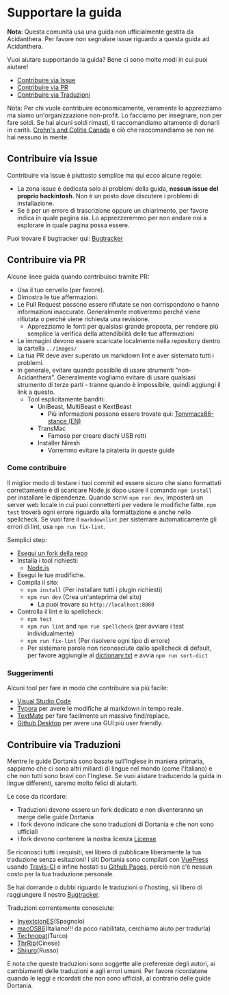 # Supportare la guida

**Nota**: Questa comunità usa una guida non ufficialmente gestita da Acidanthera. Per favore non segnalare issue riguardo a questa guida ad Acidanthera.

Vuoi aiutare supportando la guida? Bene ci sono molte modi in cui puoi aiutare!

* [Contribuire via Issue](#contribuire-via-issue)
* [Contribuire via PR](#contribuire-via-pr)
* [Contribuire via Traduzioni](#contribuire-via-traduzioni)

Nota: Per chi vuole contribuire economicamente, veramente lo apprezziamo ma siamo un'organizzazione non-profit. Lo facciamo per insegnare, non per fare soldi. Se hai alcuni soldi rimasti, ti raccomandiamo altamente di donarli in carità. [Crohn's and Colitis Canada](https://crohnsandcolitis.donorportal.ca/Donation/DonationDetails.aspx?L=en-CA&G=159&F=1097&T=GENER) è ciò che raccomandiamo se non ne hai nessuno in mente.

## Contribuire via Issue

Contribuire via Issue è piuttosto semplice ma qui ecco alcune regole:

* La zona issue è dedicata solo ai problemi della guida, **nessun issue del proprio hackintosh**. Non è un posto dove discutere i problemi di installazione.
* Se è per un errore di trascrizione oppure un chiarimento, per favore indica in quale pagina sia. Lo apprezzeremmo per non andare noi a esplorare in quale pagina possa essere.

Puoi trovare il bugtracker qui: [Bugtracker](https://github.com/dortania/bugtracker)

## Contribuire via PR

Alcune linee guida quando contribuisci tramite PR:

* Usa il tuo cervello (per favore).
* Dimostra le tue affermazioni.
* Le Pull Request possono essere rifiutate se non corrispondono o hanno informazioni inaccurate. Generalmente motiveremo perché viene rifiutata o perché viene richiesta una revisione.
  * Apprezziamo le fonti per qualsiasi grande proposta, per rendere più semplice la verifica della attendibilità delle tue affermazioni
* Le immagini devono essere scaricate localmente nella repository dentro la cartella `../images/`
* La tua PR deve aver superato un markdown lint e aver sistemato tutti i problemi.
* In generale, evitare quando possibile di usare strumenti "non-Acidanthera". Generalmente vogliamo evitare di usare qualsiasi strumento di terze parti - tranne quando è impossibile, quindi aggiungi il link a questo.
  * Tool esplicitamente banditi:
    * UniBeast, MultiBeast e KextBeast
      * Più informazioni possono essere trovate qui: [Tonymacx86-stance (EN)](https://github.com/khronokernel/Tonymcx86-stance)
    * TransMac
      * Famoso per creare dischi USB rotti
    * Installer Niresh
      * Vorremmo evitare la pirateria in queste guide

### Come contribuire

Il miglior modo di testare i tuoi commit ed essere sicuro che siano formattati correttamente è di scaricare Node.js dopo usare il comando `npm install` per installare le dipendenze. Quando scrivi `npm run dev`, imposterà un server web locale in cui puoi connetterti per vedere le modifiche fatte. `npm test` troverà ogni errore riguardo alla formattazione e anche nello spellcheck. Se vuoi fare il `markdownlint` per sistemare automaticamente gli errori di lint, usa `npm run fix-lint`.

Semplici step:

* [Esegui un fork della repo](https://github.com/dortania/OpenCore-Install-Guide/fork/)
* Installa i tool richiesti:
  * [Node.js](https://nodejs.org/)
* Esegui le tue modifiche.
* Compila il sito:
  * `npm install` (Per installare tutti i plugin richiesti)
  * `npm run dev` (Crea un'anteprima del sito)
    * La puoi trovare su `http://localhost:8080`
* Controlla il lint e lo spellcheck:
  * `npm test`
  * `npm run lint` and `npm run spellcheck` (per avviare i test individualmente)
  * `npm run fix-lint` (Per risolvere ogni tipo di errore)
  * Per sistemare parole non riconosciute dallo spellcheck di default, per favore aggiungile al [dictionary.txt](./dictionary/dictionary.txt) e avvia `npm run sort-dict`

### Suggerimenti

Alcuni tool per fare in modo che contribuire sia più facile:

* [Visual Studio Code](https://code.visualstudio.com)
* [Typora](https://typora.io) per avere le modifiche al markdown in tempo reale.
* [TextMate](https://macromates.com) per fare facilmente un massivo find/replace.
* [Github Desktop](https://desktop.github.com) per avere una GUI più user friendly.

## Contribuire via Traduzioni

Mentre le guide Dortania sono basate sull'Inglese in maniera primaria, sappiamo che ci sono altri miliardi di lingue nel mondo (come l'Italiano) e che non tutti sono bravi con l'Inglese. Se vuoi aiutare traducendo la guida in lingue differenti, saremo molto felici di aiutarti.

Le cose da ricordare:

* Traduzioni devono essere un fork dedicato e non diventeranno un merge delle guide Dortania
* I fork devono indicare che sono traduzioni di Dortania e che non sono ufficiali
* I fork devono contenere la nostra licenza [License](LICENSE.md)

Se riconosci tutti i requisiti, sei libero di pubblicare liberamente la tua traduzione senza esitazioni! I siti Dortania sono compilati con [VuePress](https://vuepress.vuejs.org) usando [Travis-CI](https://travis-ci.org) e infine hostati su [Github Pages](https://pages.github.com), perciò non c'è nessun costo per la tua traduzione personale.

Se hai domande o dubbi riguardo le traduzioni o l'hosting, sii libero di raggiungere il nostro [Bugtracker](https://github.com/dortania/bugtracker).

Traduzioni correntemente conosciute:

* [InyextcionES](https://github.com/InyextcionES/OpenCore-Install-Guide)(Spagnolo)
* [macOS86](https://macos86.github.io/OpenCore-Install-Guide/)(Italiano!!! da poco riabilitata, cerchiamo aiuto per tradurla)
* [Technopat](https://www.technopat.net/sosyal/konu/opencore-ile-macos-kurulum-rehberi.963661/)(Turco)
* [ThrRip](https://github.com/ThrRip/OpenCore-Install-Guide)(Cinese)
* [Shijuro](https://github.com/shijuro/OpenCore-Install-Guide)(Russo)

E nota che queste traduzioni sono soggette alle preferenze degli autori, ai cambiamenti delle traduzioni e agli errori umani. Per favore ricordatene quando le leggi e ricordati che non sono ufficiali, al contrario delle guide Dortania.
